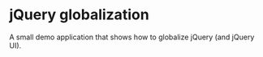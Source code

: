 jQuery globalization
===================

A small demo application that shows how to globalize jQuery (and jQuery UI).